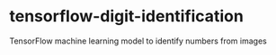 # tensorflow-digit-identification
TensorFlow machine learning model to identify numbers from images
